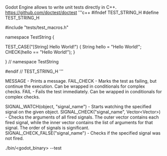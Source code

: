 Godot Engine allows to write unit tests directly in C++.
https://github.com/doctest/doctest
'''c++
#ifndef TEST_STRING_H
#define TEST_STRING_H

#include "tests/test_macros.h"

namespace TestString {

TEST_CASE("[String] Hello World!") {
	String hello = "Hello World!";
	CHECK(hello == "Hello World!");
}

} // namespace TestString

#endif // TEST_STRING_H
'''

MESSAGE - Prints a message.
FAIL_CHECK - Marks the test as failing, but continue the execution. Can be wrapped in conditionals for complex checks.
FAIL - Fails the test immediately. Can be wrapped in conditionals for complex checks.

SIGNAL_WATCH(object, "signal_name") - Starts watching the specified signal on the given object.
SIGNAL_CHECK("signal_name", Vector<Vector<Variant>>) - Checks the arguments of all fired signals. The outer vector contains each fired signal, while the inner vector contains the list of arguments for that signal. The order of signals is significant.
SIGNAL_CHECK_FALSE("signal_name") - Checks if the specified signal was not fired.

./bin/<godot_binary> --test
